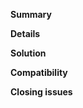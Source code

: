<!--
Thanks for submitting a pull request!
In order to consider and evaluate your PR, it is mandatory to provide detailed information about (1) what is the issue the PR addresses, (2) how the PR is solving the issue (logic and coding), (3) what are (if any) limitations of the proposed PR and (4) if there are any known side-effects/ backward compatibility issues/SIP interoperability issues.
Note that if the PR is missing information, it might take longer to be merged, as extra resources have to be allocated by the maintainers to reverse engineer the changes, understand them, understand the motivation, etc. That is why it is important to provide as much information as possible.
-->

**Summary**
<!-- Summary of the PR - what the PR is aiming to solve -->

**Details**
<!--
Details about the content of the PR - is it a bug fix, a new feature or perhaps a hack? Explain the **motivation** for making this change.
What existing problem does the pull request solve? Is this a particular problem (i.e. only some particular scenarios are affected, only some UACs, etc) or a generic one?
Do not assume others understand what you're trying to do and provide as much information as you may have.
-->

**Solution**
<!-- Explain how your PR fixes the problem. Are there any remaining concerns that might need to be addressed? -->

**Compatibility**
<!-- Does your change break other scenarios, or do they need to be migrated in order to work similarly? -->

**Closing issues**
<!-- Put `closes #XXXX` in your comment to auto-close the issue that your PR fixes (if such). -->
